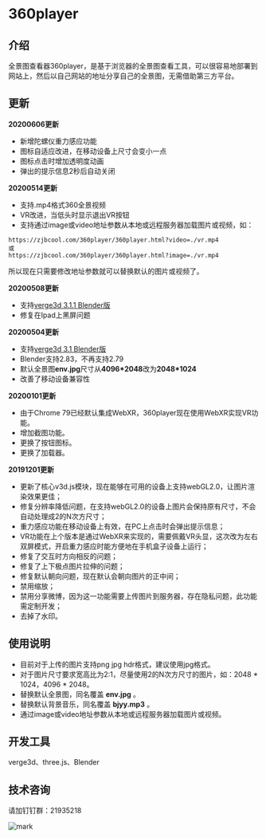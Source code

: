 # 360player

## 介绍

全景图查看器360player，是基于浏览器的全景图查看工具，可以很容易地部署到网站上，然后以自己网站的地址分享自己的全景图，无需借助第三方平台。

## 更新

**20200606更新**

- 新增陀螺仪重力感应功能
- 图标自适应改进，在移动设备上尺寸会变小一点
- 图标点击时增加透明度动画
- 弹出的提示信息2秒后自动关闭

**20200514更新**

- 支持.mp4格式360全景视频
- VR改进，当低头时显示退出VR按钮
- 支持通过image或video地址参数从本地或远程服务器加载图片或视频，如：
```
https://zjbcool.com/360player/360player.html?video=./vr.mp4
或
https://zjbcool.com/360player/360player.html?image=./vr.mp4
```
所以现在只需要修改地址参数就可以替换默认的图片或视频了。

**20200508更新**

- 支持[verge3d 3.1.1 Blender版](https://www.soft8soft.com/get-verge3d/3dweb/24)
- 修复在Ipad上黑屏问题

**20200504更新**

- 支持[verge3d 3.1 Blender版](https://www.soft8soft.com/get-verge3d/3dweb/24)
- Blender支持2.83，不再支持2.79
- 默认全景图**env.jpg**尺寸从**4096*2048**改为**2048*1024**
- 改善了移动设备兼容性

**20200101更新**

- 由于Chrome 79已经默认集成WebXR，360player现在使用WebXR实现VR功能。
- 增加截图功能。
- 更换了按钮图标。
- 更换了加载器。

**20191201更新**

- 更新了核心v3d.js模块，现在能够在可用的设备上支持webGL2.0，让图片渲染效果更佳；
- 修复分辨率降低问题，在支持webGL2.0的设备上图片会保持原有尺寸，不会自动处理成2的N次方尺寸；
- 重力感应功能在移动设备上有效，在PC上点击时会弹出提示信息；
- VR功能在上个版本是通过WebXR来实现的，需要佩戴VR头显，这次改为左右双屏模式，开启重力感应时能方便地在手机盒子设备上运行；
- 修复了交互时方向相反的问题；
- 修复了上下极点图片拉伸的问题；
- 修复默认朝向问题，现在默认会朝向图片的正中间；
- 禁用缩放；
- 禁用分享微博，因为这一功能需要上传图片到服务器，存在隐私问题，此功能需定制开发；
- 去掉了水印。

## 使用说明

- 目前对于上传的图片支持png jpg hdr格式，建议使用jpg格式。
- 对于图片尺寸要求宽高比为2:1，尽量使用2的N次方尺寸的图片，如：2048 * 1024，4096 * 2048。
- 替换默认全景图，同名覆盖 **env.jpg** 。
- 替换默认背景音乐，同名覆盖 **bjyy.mp3** 。
- 通过image或video地址参数从本地或远程服务器加载图片或视频。

## 开发工具

verge3d、three.js、Blender

## 技术咨询

请加钉钉群：21935218

![mark](https://imgs.zjbcool.com/blog/20200101/chEpoe6seD0q.jpg)
